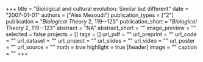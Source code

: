 +++
title = "Biological and cultural evolution: Similar but different"
date = "2007-01-01"
authors = ["Alex Mesoudi"]
publication_types = ["2"]
publication = "_Biological Theory_ 2, 119--123"
publication_short = "_Biological Theory_ 2, 119--123"
abstract = "NA"
abstract_short = ""
image_preview = ""
selected = false
projects = []
tags = []
url_pdf = ""
url_preprint = ""
url_code = ""
url_dataset = ""
url_project = ""
url_slides = ""
url_video = ""
url_poster = ""
url_source = ""
math = true
highlight = true
[header]
image = ""
caption = ""
+++
